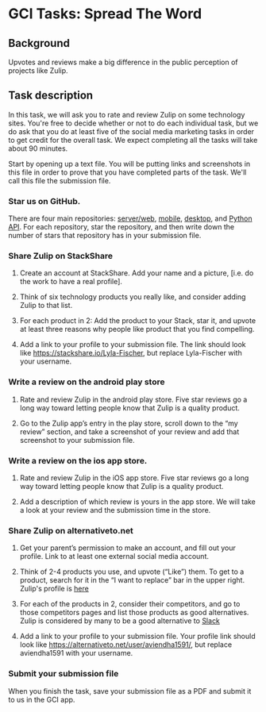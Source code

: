 # GCI Tasks: Spread The Word

## Background

Upvotes and reviews make a big difference in the public perception of projects
like Zulip.

## Task description

In this task, we will ask you to rate and review Zulip on some technology sites.
You're free to decide whether or not to do each individual task, but we do ask
that you do at least five of the social media marketing tasks in order to get
credit for the overall task. We expect completing all the tasks will take about
90 minutes.

Start by opening up a text file. You will be putting links and screenshots in
this file in order to prove that you have completed parts of the task. We'll
call this file the submission file.

### Star us on GitHub.

There are four main repositories:
[server/web](https://github.com/zulip/zulip),
[mobile](https://github.com/zulip/zulip-mobile),
[desktop](https://github.com/zulip/zulip-electron), and [Python
API](https://github.com/zulip/python-zulip-api). For each repository, star the
repository, and then write down the number of stars that repository has in
your submission file.

### Share Zulip on StackShare

1. Create an account at StackShare. Add your name and a picture, [i.e. do the
work to have a real profile].

2. Think of six technology products you really like, and consider adding Zulip
to that list.

3. For each product in 2: Add the product to your Stack, star it, and upvote at
least three reasons why people like product that you find compelling.

4. Add a link to your profile to your submission file. The link should look like
https://stackshare.io/Lyla-Fischer, but replace Lyla-Fischer with your
username.

### Write a review on the android play store

1. Rate and review Zulip in the android play store. Five star reviews go a
long way toward letting people know that Zulip is a quality product.

2. Go to the Zulip app’s entry in the play store, scroll down to the “my
review” section, and take a screenshot of your review and add that
screenshot to your submission file.

### Write a review on the ios app store.

1. Rate and review Zulip in the iOS app store. Five star reviews go a long way
toward letting people know that Zulip is a quality product.

2. Add a description of which review is yours in the app store. We will take
a look at your review and the submission time in the store.

### Share Zulip on alternativeto.net

1. Get your parent’s permission to make an account, and fill out your profile.
Link to at least one external social media account.

2. Think of 2-4 products you use, and upvote (“Like”) them. To get to a product,
search for it in the “I want to replace” bar in the upper right. Zulip's profile
is [here](https://alternativeto.net/software/zulip-chat-server/) 

3. For each of the products in 2, consider their competitors, and go to those
competitors pages and list those products as good alternatives. Zulip is
considered by many to be a good alternative to
[Slack](https://alternativeto.net/software/slack/)

3. Add a link to your profile to your submission file. Your profile link
should look like https://alternativeto.net/user/aviendha1591/, but replace
aviendha1591 with your username.

### Submit your submission file

When you finish the task, save your submission file as a PDF and submit it to
us in the GCI app.
